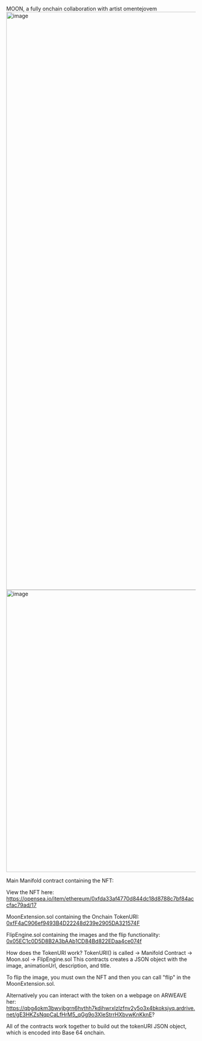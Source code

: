 MOON, a fully onchain collaboration with artist omentejovem
<img width="2048" height="1536" alt="image" src="https://github.com/user-attachments/assets/a499366f-bae8-4a77-aba9-cc30f9bb774a" />
<img width="1000" height="750" alt="image" src="https://github.com/user-attachments/assets/fceb540f-262a-4001-9e07-0f6828963c10" />


Main Manifold contract containing the NFT:

View the NFT here:
https://opensea.io/item/ethereum/0xfda33af4770d844dc18d8788c7bf84accfac79ad/17

MoonExtension.sol containing the Onchain TokenURI:
[0xfF4aC906ef9493B4D22248d239e2905DA321574F](https://etherscan.io/address/0xfF4aC906ef9493B4D22248d239e2905DA321574F)

FlipEngine.sol containing the images and the flip functionality:
[0x05EC1c0D5D8B2A3bAAb1CD84Bd822EDaa4ce074f](https://etherscan.io/address/0x05EC1c0D5D8B2A3bAAb1CD84Bd822EDaa4ce074f)


How does the TokenURI work?
TokenURI() is called -> Manifold Contract -> Moon.sol -> FlipEngine.sol 
This contracts creates a JSON object with the image, animationUrl, description, and title.

To flip the image, you must own the NFT and then you can call "flip" in the MoonExtension.sol.

Alternatively you can interact with the token on a webpage on ARWEAVE her:
https://qbg4okm3bwvjbgrn6hvthh7kdihwrxlzlzfnv2y5o3x4bkoksjyq.ardrive.net/gE3HKZsNqpCaLfHrM5_qGg9o3XleStrrHXbvwKnKknE?

All of the contracts work together to build out the tokenURI JSON object, which is encoded into Base 64 onchain.

